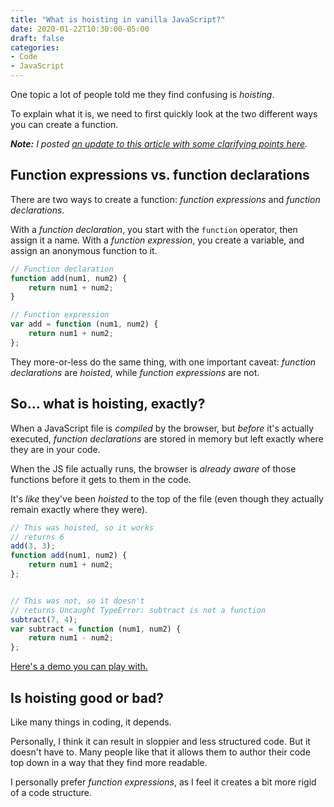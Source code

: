 ```yaml
---
title: "What is hoisting in vanilla JavaScript?"
date: 2020-01-22T10:30:00-05:00
draft: false
categories:
- Code
- JavaScript
---
```


One topic a lot of people told me they find confusing is *hoisting*.

To explain what it is, we need to first quickly look at the two different ways you can create a function.

*__Note:__ I posted [an update to this article with some clarifying points here](/variable-hoisting-in-javascript/).*

## Function expressions vs. function declarations

There are two ways to create a function: *function expressions* and *function declarations*.

With a *function declaration*, you start with the `function` operator, then assign it a name. With a *function expression*, you create a variable, and assign an anonymous function to it.

```js
// Function declaration
function add(num1, num2) {
	return num1 + num2;
}

// Function expression
var add = function (num1, num2) {
	return num1 + num2;
};
```

They more-or-less do the same thing, with one important caveat: *function declarations* are *hoisted*, while *function expressions* are not.

## So... what is hoisting, exactly?

When a JavaScript file is *compiled* by the browser, but *before* it's actually executed, *function declarations* are stored in memory but left exactly where they are in your code.

When the JS file actually runs, the browser is *already aware* of those functions before it gets to them in the code.

It's *like* they've been *hoisted* to the top of the file (even though they actually remain exactly where they were).

```js
// This was hoisted, so it works
// returns 6
add(3, 3);
function add(num1, num2) {
	return num1 + num2;
};


// This was not, so it doesn't
// returns Uncaught TypeError: subtract is not a function
subtract(7, 4);
var subtract = function (num1, num2) {
	return num1 - num2;
};
```

[Here's a demo you can play with.](https://codepen.io/cferdinandi/pen/wvBRVor)

## Is hoisting good or bad?

Like many things in coding, it depends.

Personally, I think it can result in sloppier and less structured code. But it doesn't have to. Many people like that it allows them to author their code top down in a way that they find more readable.

I personally prefer *function expressions*, as I feel it creates a bit more rigid of a code structure.